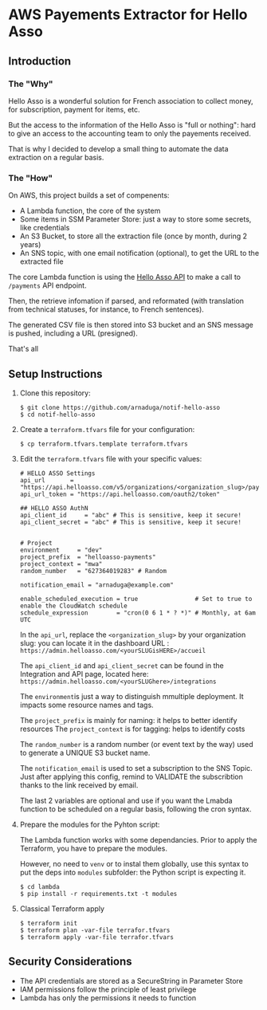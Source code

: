 # AWS Payements Extractor for Hello Asso

## Introduction

### The "Why"

Hello Asso is a wonderful solution for French association to collect money, for subscription, payment for items, etc.

But the access to the information of the Hello Asso is "full or nothing": hard to give an access to the accounting team to only the payements received.

That is why I decided to develop a small thing to automate the data extraction on a regular basis.

### The "How"

On AWS, this project builds a set of compenents:
- A Lambda function, the core of the system
- Some items in SSM Parameter Store: just a way to store some secrets, like credentials
- An S3 Bucket, to store all the extraction file (once by month, during 2 years)
- An SNS topic, with one email notification (optional), to get the URL to the extracted file

The core Lambda function is using the [Hello Asso API](https://dev.helloasso.com/reference) to make a call to `/payments` API endpoint.

Then, the retrieve infomation if parsed, and reformated (with translation from technical statuses, for instance, to French sentences).

The generated CSV file is then stored into S3 bucket and an SNS message is pushed, including a URL (presigned).

That's all


## Setup Instructions

1. Clone this repository:
   ```
   $ git clone https://github.com/arnaduga/notif-hello-asso
   $ cd notif-hello-asso
   ```

2. Create a `terraform.tfvars` file for your configuration:
   ```
   $ cp terraform.tfvars.template terraform.tfvars
   ```
   
3. Edit the `terraform.tfvars` file with your specific values:
   ```hcl
   # HELLO ASSO Settings
   api_url       = "https://api.helloasso.com/v5/organizations/<organization_slug>/payments"
   api_url_token = "https://api.helloasso.com/oauth2/token"

   ## HELLO ASSO AuthN
   api_client_id     = "abc" # This is sensitive, keep it secure!
   api_client_secret = "abc" # This is sensitive, keep it secure!


   # Project
   environment     = "dev"
   project_prefix  = "helloasso-payments"
   project_context = "mwa"
   random_number   = "627364019283" # Random

   notification_email = "arnaduga@example.com"

   enable_scheduled_execution = true                # Set to true to enable the CloudWatch schedule
   schedule_expression        = "cron(0 6 1 * ? *)" # Monthly, at 6am UTC
   ```

   In the `api_url`, replace the `<organization_slug>` by your organization slug: you can locate it in the dashboard URL : `https://admin.helloasso.com/<yourSLUGisHERE>/accueil`

   The `api_client_id` and `api_client_secret` can be found in the Integration and API page, located here: `https://admin.helloasso.com/<yourSLUGhere>/integrations`

   The `environment`is just a way to distinguish mmultiple deployment. It impacts some resource names and tags.

   The `project_prefix` is mainly for naming: it helps to better identify resources
   The `project_context` is for tagging: helps to identify costs

   The `random_number` is a random number (or event text by the way) used to generate a UNIQUE S3 bucket name.

   The `notification_email` is used to set a subscription to the SNS Topic. Just after applying this config, remind to VALIDATE the subscribtion thanks to the link received by email.


   The last 2 variables are optional and use if you want the Lmabda function to be scheduled on a regular basis, following the cron syntax.


3. Prepare the modules for the Pyhton script:

   The Lambda function works with some dependancies. Prior to apply the Terraform, you have to prepare the modules.

   However, no need to `venv` or to instal them globally, use this syntax to put the deps into `modules` subfolder: the Python script is expecting it.

   ```
   $ cd lambda
   $ pip install -r requirements.txt -t modules
   ```

4. Classical Terraform apply
   ```
   $ terraform init
   $ terraform plan -var-file terrafor.tfvars
   $ terraform apply -var-file terrafor.tfvars
   ```
   

## Security Considerations

- The API credentials are stored as a SecureString in Parameter Store
- IAM permissions follow the principle of least privilege
- Lambda has only the permissions it needs to function
